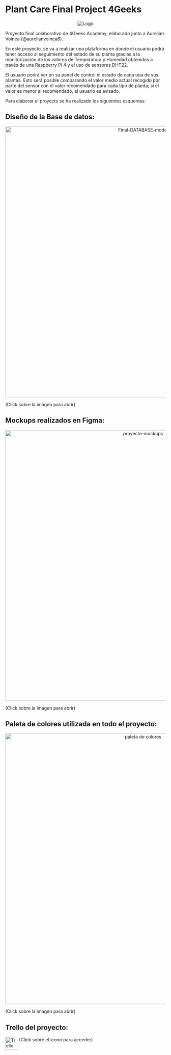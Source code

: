 # Plant Care Final Project 4Geeks

<p align="center"><img src="https://i.ibb.co/hCRyZK3/Logo.png" alt="Logo" border="0"></p>

Proyecto final colaborativo de 4Geeks Academy, elaborado junto a Aurelian Voinea (@aurelianvoinea6).

En este proyecto, se va a realizar una plataforma en donde el usuario podrá tener acceso al seguimiento del estado de su planta gracias a la monitorización de los valores de Temperatura y Humedad obtenidos a través de una Raspberry Pi 4 y el uso de sensores DHT22.

El usuario podrá ver en su panel de control el estado de cada una de sus plantas. Esto será posible comparando el valor medio actual recogido por parte del sensor con el valor recomendado para cada tipo de planta; si el valor es menor al recomendado, el usuario es avisado.

Para elaborar el proyecto se ha realizado los siguientes esquemas:

## Diseño de la Base de datos:

<p align="center"><a href="https://app.quickdatabasediagrams.com/#/d/cytSRn"><img width="850px" align="center" src="https://i.ibb.co/4t9ck02/basededatos.jpg" alt="Final-DATABASE-model" alt="database" border="0" /></a></p>
<p>(Click sobre la imágen para abrir)</p>

## Mockups realizados en Figma:

<p align="center"><a href="https://www.figma.com/file/K20onXiP5f3uAkAGVAMDeG/Plant_Care_Project2020?node-id=0%3A1"><img width="850px" align="center" src="https://i.ibb.co/2KjtSHZ/proyecto-mokups.png" alt="proyecto-mockups" border="0" /></a></p>
<p>(Click sobre la imágen para abrir)</p>

## Paleta de colores utilizada en todo el proyecto:

<p align="center"><a href="https://coolors.co/e3f8e8-ff8785-2c3e50-009ba0-ffffff"><img width="850px" align="center" src="https://i.ibb.co/gFDDqNf/paleta.png" alt="paleta de colores" border="0" /></a></p>
<p>(Click sobre la imágen para abrir)</p>

## Trello del proyecto:

<a href="https://trello.com/invite/b/QTRNKzcl/3968b097321e41e3c94130209e887e5b/plant-care-proyecto"><img align="left" alt="Trello Plant Care" width="40px" src="https://www.flaticon.com/svg/static/icons/svg/732/732252.svg" /></a>
<p>(Click sobre el icono para acceder)</p>

